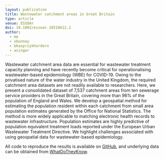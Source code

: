 ```yaml
---
layout: publication
title: Wastewater catchment areas in Great Britain
type: article
venue: ESSOAr
doi: 10.1002/essoar.10510612.2
author:
  - me
  - sbunney
  - bkasprzykhordern
  - asinger
---
```


Wastewater catchment area data are essential for wastewater treatment capacity planning and have recently become critical for operationalising wastewater-based epidemiology (WBE) for COVID-19. Owing to the privatised nature of the water industry in the United Kingdom, the required catchment area datasets are not readily available to researchers. Here, we present a consolidated dataset of 7,537 catchment areas from ten sewerage service providers in the Great Britain, covering more than 96% of the population of England and Wales. We develop a geospatial method for estimating the population resident within each catchment from small area population estimates generated by the Office for National Statistics. The method is more widely applicable to matching electronic health records to wastewater infrastructure. Population estimates are highly predictive of population equivalent treatment loads reported under the European Urban Wastewater Treatment Directive. We highlight challenges associated with using geospatial data for wastewater-based epidemiology.

All code to reproduce the results is available on [GitHub](https://github.com/tillahoffmann/wastewater-catchment-areas), and underlying data can be obtained from [WhatDoTheyKnow](https://www.whatdotheyknow.com/info_request_batch/2084).
